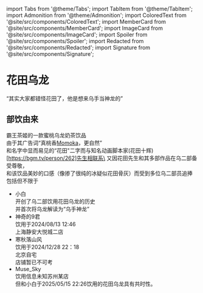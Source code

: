 import Tabs from '@theme/Tabs';
import TabItem from '@theme/TabItem';
import Admonition from '@theme/Admonition';
import ColoredText from '@site/src/components/ColoredText';
import MemberCard from '@site/src/components/MemberCard';
import ImageCard from '@site/src/components/ImageCard';
import Spoiler from '@site/src/components/Spoiler';
import Redacted from '@site/src/components/Redacted';
import Signature from '@site/src/components/Signature';

# 花田乌龙

 <MemberCard
   name="霸王茶姬"
   avatar="https://th.bing.com/th/id/OIP.NSiFJV836IfSySRgmsudewHaG0"
   link="https://chagee.com.sg/zh-sg"
 />
 <ImageCard
   image="img/acgn/character/花田乌龙.jpg"
   title="花田乌龙"
 />
    
<Admonition type="tip" icon="🌸" title="进条目啥都别说，先一起喊：">

“其实大家都错怪花田了，他是想来乌手当神龙的”

</Admonition>

## 部饮由来

霸王茶姬的一款蜜桃乌龙奶茶饮品\
由于其广告词“真桃香<Sopiler>[Momoka](https://bgm.tv/character/130666)</Spoiler>，更自然”\
和名字中显而易见的“花田"二字而与知名动画脚本家(花田十辉)[https://bgm.tv/person/262]先生相联系\
又因花田先生和其多部作品在乌二部备受尊敬，\
和该饮品美妙的口感（像掺了很纯的冰<Spoiler>疑似花田骨灰</Spoiler>）而受到多位乌二部员追捧\
包括但不限于
-  小白\
  开创了乌二部饮用花田乌龙的历史\
  并首次将乌龙解读为“乌手神龙”
-  神奇的9君\
  饮用于2024/08/13 12:46\
  上海静安大悦城二店
-  寒秋落山风\
  饮用于2024/12/28 22：18\
  北京自宅\
  店铺暂已不可考
-  Muse_Sky\
  饮用信息未知<Spoiler>苏州某店</Spoiler>\
  但和小白于2025/05/15 22:26饮用的花田乌龙具有共时性。



